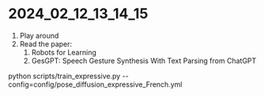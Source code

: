 # 2024_02_12_13_14_15

1. Play around
1. Read the paper: 
   1. Robots for Learning
   1. GesGPT: Speech Gesture Synthesis With Text Parsing from ChatGPT



python scripts/train_expressive.py --config=config/pose_diffusion_expressive_French.yml
